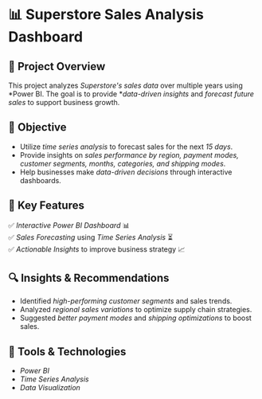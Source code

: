 # 📊 Superstore Sales Analysis Dashboard  

## 📝 Project Overview  
This project analyzes *Superstore's sales data* over multiple years using *Power BI. The goal is to provide **data-driven insights* and *forecast future sales* to support business growth.  

## 🎯 Objective  
- Utilize *time series analysis* to forecast sales for the next *15 days*.  
- Provide insights on *sales performance by region, payment modes, customer segments, months, categories, and shipping modes*.  
- Help businesses make *data-driven decisions* through interactive dashboards.  

## 📌 Key Features  
✅ *Interactive Power BI Dashboard* 📊  
✅ *Sales Forecasting* using *Time Series Analysis* ⏳  
✅ *Actionable Insights* to improve business strategy 📈  

## 🔍 Insights & Recommendations  
- Identified *high-performing customer segments* and sales trends.  
- Analyzed *regional sales variations* to optimize supply chain strategies.  
- Suggested *better payment modes* and *shipping optimizations* to boost sales.  



## 📂 Tools & Technologies  
- *Power BI*  
- *Time Series Analysis*  
- *Data Visualization*
